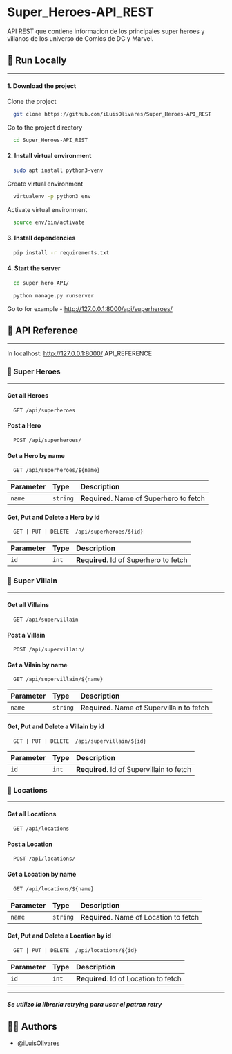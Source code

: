 # Super_Heroes-API_REST

API REST que contiene informacion de los principales super heroes y villanos de los universo de Comics de DC y Marvel.

## 🚀 Run Locally

---

#### 1. Download the project

Clone the project

```bash
  git clone https://github.com/iLuisOlivares/Super_Heroes-API_REST
```

Go to the project directory

```bash
  cd Super_Heroes-API_REST
```

#### 2. Install virtual environment

```bash
  sudo apt install python3-venv
```

Create virtual environment

```bash
  virtualenv -p python3 env
```

Activate virtual environment

```bash
  source env/bin/activate
```

#### 3. Install dependencies

```bash
  pip install -r requirements.txt
```

#### 4. Start the server

```bash
  cd super_hero_API/
```

```bash
  python manage.py runserver
```

Go to for example - http://127.0.0.1:8000/api/superheroes/

## 🔵 API Reference

---

In localhost: http://127.0.0.1:8000/ API_REFERENCE

### 🦸 Super Heroes

---

#### Get all Heroes

```http
  GET /api/superheroes
```

#### Post a Hero

```http
  POST /api/superheroes/
```

#### Get a Hero by name

```http
  GET /api/superheroes/${name}
```

| Parameter | Type     | Description                              |
| :-------- | :------- | :--------------------------------------- |
| `name`    | `string` | **Required**. Name of Superhero to fetch |

#### Get, Put and Delete a Hero by id

```http
  GET | PUT | DELETE  /api/superheroes/${id}
```

| Parameter | Type  | Description                            |
| :-------- | :---- | :------------------------------------- |
| `id`      | `int` | **Required**. Id of Superhero to fetch |

### 🦹 Super Villain

---

#### Get all Villains

```http
  GET /api/supervillain
```

#### Post a Villain

```http
  POST /api/supervillain/
```

#### Get a Vilain by name

```http
  GET /api/supervillain/${name}
```

| Parameter | Type     | Description                                 |
| :-------- | :------- | :------------------------------------------ |
| `name`    | `string` | **Required**. Name of Supervillain to fetch |

#### Get, Put and Delete a Villain by id

```http
  GET | PUT | DELETE  /api/supervillain/${id}
```

| Parameter | Type  | Description                               |
| :-------- | :---- | :---------------------------------------- |
| `id`      | `int` | **Required**. Id of Supervillain to fetch |

### 🌇 Locations

---

#### Get all Locations

```http
  GET /api/locations
```

#### Post a Location

```http
  POST /api/locations/
```

#### Get a Location by name

```http
  GET /api/locations/${name}
```

| Parameter | Type     | Description                             |
| :-------- | :------- | :-------------------------------------- |
| `name`    | `string` | **Required**. Name of Location to fetch |

#### Get, Put and Delete a Location by id

```http
  GET | PUT | DELETE  /api/locations/${id}
```

| Parameter | Type  | Description                           |
| :-------- | :---- | :------------------------------------ |
| `id`      | `int` | **Required**. Id of Location to fetch |

---

##### Se utilizo la libreria retrying para usar el patron retry

## 👨‍💻 Authors

- [@iLuisOlivares](https://www.github.com/iluisolivares)
